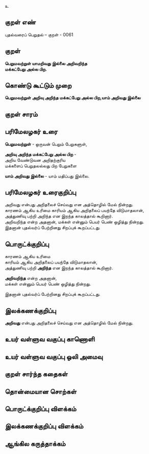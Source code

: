 உ

## குறள் எண் 

புதல்வரைப் பெறுதல் – குறள் - 0061  

## குறள் 

**பெறுமவற்றுள் யாமறிவது இல்லை அறிவறிந்த  
மக்கட்பேறு அல்ல பிற.** 

## கொண்டு கூட்டும் முறை

**பெறுமவற்றுள் அறிவு அறிந்த மக்கட்பேறு அல்ல பிற,யாம் அறிவது இல்லை** 
## குறள் சாரம் 


## பரிமேலழகர் உரை

**பெறுமவற்றுள்** - ஒருவன் பெறும் பேறுகளுள்,  

**அறிவு அறிந்த மக்கட்பேறு அல்ல பிற** -   
அறிய வேண்டுவன அறிதற்குரிய  
மக்களைப் பெறுதலல்லது பிற பேறுகளை  

**யாம் அறிவது இல்லை** - யாம் மதிப்பது இல்லை.

## பரிமேலழகர் உரைகுறிப்பு   

அறிவது என்பது அறிதலைச் செய்வது என அத்தொழில் மேல் நின்றது.  
காரணம் ஆகிய உரிமை காரியம் ஆகிய அறிதலைப் பயந்தே விடுமாதலான், அத்துணிவு பற்றி அறிந்த என இறந்த காலத்தால் கூறினார்.  
அறிவறிந்த என்ற அதனான், மக்கள் என்னும் பெயர் பெண் ஒழித்து நின்றது.  
இதனான் புதல்வர்ப் பேற்றினது சிறப்புக் கூறப்பட்டது.  

## பொருட்க்குறிப்பு 

காரணம் ஆகிய உரிமை  
காரியம் ஆகிய அறிதலைப் பயந்தே விடுமாதலான்,  
அத்துணிவு பற்றி **அறிந்த** என இறந்த காலத்தால் கூறினார்.   

**அறிவறிந்த** என்ற அதனான்,  
மக்கள் என்னும் பெயர் பெண் ஒழித்து நின்றது.  

இதனான் புதல்வர்ப் பேற்றினது சிறப்புக் கூறப்பட்டது.   

## இலக்கணக்குறிப்பு  

**அறிவது** என்பது அறிதலைச் செய்வது என அத்தொழில் மேல் நின்றது.  

## உயர் வள்ளுவ வகுப்பு காணொளி


## உயர் வள்ளுவ வகுப்பு ஒலி அமைவு 

 
## குறள் சார்ந்த கதைகள் 


## தொன்மையான சொற்கள்


## பொருட்க்குறிப்பு விளக்கம்


## இலக்கணக்குறிப்பு விளக்கம்


## ஆங்கில கருத்தாக்கம் 


